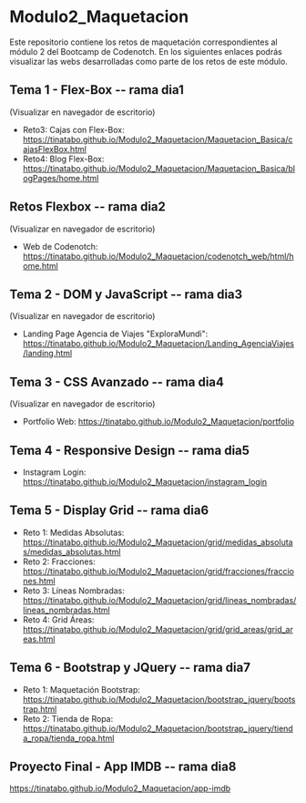 # Modulo2_Maquetacion
Este repositorio contiene los retos de maquetación correspondientes al módulo 2 del Bootcamp de Codenotch.
En los siguientes enlaces podrás visualizar las webs desarrolladas como parte de los retos de este módulo.

## Tema 1 - Flex-Box -- rama dia1
(Visualizar en navegador de escritorio)
- Reto3: Cajas con Flex-Box: https://tinatabo.github.io/Modulo2_Maquetacion/Maquetacion_Basica/cajasFlexBox.html
- Reto4: Blog Flex-Box: https://tinatabo.github.io/Modulo2_Maquetacion/Maquetacion_Basica/blogPages/home.html

## Retos Flexbox -- rama dia2
(Visualizar en navegador de escritorio)
- Web de Codenotch: https://tinatabo.github.io/Modulo2_Maquetacion/codenotch_web/html/home.html

## Tema 2 - DOM y JavaScript -- rama dia3
(Visualizar en navegador de escritorio)
- Landing Page Agencia de Viajes "ExploraMundi": https://tinatabo.github.io/Modulo2_Maquetacion/Landing_AgenciaViajes/landing.html

## Tema 3 - CSS Avanzado -- rama dia4
(Visualizar en navegador de escritorio)
- Portfolio Web: https://tinatabo.github.io/Modulo2_Maquetacion/portfolio

## Tema 4 - Responsive Design -- rama dia5
- Instagram Login: https://tinatabo.github.io/Modulo2_Maquetacion/instagram_login

## Tema 5 - Display Grid -- rama dia6
- Reto 1: Medidas Absolutas: https://tinatabo.github.io/Modulo2_Maquetacion/grid/medidas_absolutas/medidas_absolutas.html
- Reto 2: Fracciones: https://tinatabo.github.io/Modulo2_Maquetacion/grid/fracciones/fracciones.html
- Reto 3: Líneas Nombradas: https://tinatabo.github.io/Modulo2_Maquetacion/grid/lineas_nombradas/lineas_nombradas.html
- Reto 4: Grid Áreas: https://tinatabo.github.io/Modulo2_Maquetacion/grid/grid_areas/grid_areas.html

## Tema 6 - Bootstrap y JQuery -- rama dia7
- Reto 1: Maquetación Bootstrap: https://tinatabo.github.io/Modulo2_Maquetacion/bootstrap_jquery/bootstrap.html
- Reto 2: Tienda de Ropa: https://tinatabo.github.io/Modulo2_Maquetacion/bootstrap_jquery/tienda_ropa/tienda_ropa.html

## Proyecto Final - App IMDB -- rama dia8
https://tinatabo.github.io/Modulo2_Maquetacion/app-imdb
